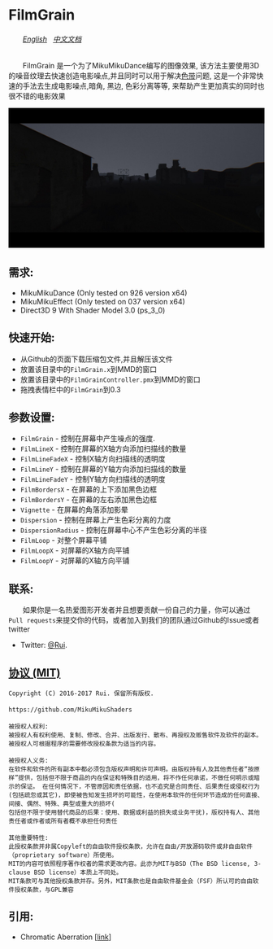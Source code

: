 FilmGrain
========
###### 　　[English](https://github.com/MikuMikuShaders/FilmGrain/blob/master/README.md) &nbsp; [中文文档](https://github.com/MikuMikuShaders/FilmGrain/blob/master/README_chs.md)

　　FilmGrain 是一个为了MikuMikuDance编写的图像效果, 该方法主要使用3D的噪音纹理去快速创造电影噪点,并且同时可以用于解决[色带](https://en.wikipedia.org/wiki/Colour_banding)问题, 这是一个非常快速的手法去生成电影噪点,暗角, 黑边, 色彩分离等等, 来帮助产生更加真实的同时也很不错的电影效果
	
[![link text](./Screenshots/preview.png)](https://raw.githubusercontent.com/MikuMikuShaders/FilmGrain/master/Screenshots/preview.png)

需求:
-----------
* MikuMikuDance (Only tested on 926 version x64)
* MikuMikuEffect (Only tested on 037 version x64)
* Direct3D 9 With Shader Model 3.0 (ps_3_0)

快速开始:
-----------
* 从Github的页面下载压缩包文件,并且解压该文件
* 放置该目录中的`FilmGrain.x`到MMD的窗口
* 放置该目录中的`FilmGrainController.pmx`到MMD的窗口
* 拖拽表情栏中的`FilmGrain`到0.3

参数设置:
-----------
* `FilmGrain` - 控制在屏幕中产生噪点的强度.
* `FilmLineX` - 控制在屏幕的X轴方向添加扫描线的数量
* `FilmLineFadeX` - 控制X轴方向扫描线的透明度
* `FilmLineY` - 控制在屏幕的Y轴方向添加扫描线的数量
* `FilmLineFadeY` - 控制Y轴方向扫描线的透明度
* `FilmBordersX` - 在屏幕的上下添加黑色边框
* `FilmBordersY` - 在屏幕的左右添加黑色边框
* `Vignette` - 在屏幕的角落添加影晕
* `Dispersion` - 控制在屏幕上产生色彩分离的力度
* `DispersionRadius` - 控制在屏幕中心不产生色彩分离的半径
* `FilmLoop` - 对整个屏幕平铺
* `FilmLoopX` - 对屏幕的X轴方向平铺
* `FilmLoopY` - 对屏幕的X轴方向平铺

联系:
------------
　　如果你是一名热爱图形开发者并且想要贡献一份自己的力量，你可以通过`Pull requests`来提交你的代码，或者加入到我们的团队通过Github的Issue或者twitter

* Twitter: [@Rui](https://twitter.com/Rui_cg).

[协议 (MIT)](https://raw.githubusercontent.com/MikuMikuShaders/FilmGrain/master/LICENSE.txt)
-------------------------------------------------------------------------------
	Copyright (C) 2016-2017 Rui. 保留所有版权.

	https://github.com/MikuMikuShaders

	被授权人权利:
	被授权人有权利使用、复制、修改、合并、出版发行、散布、再授权及贩售软件及软件的副本。
	被授权人可根据程序的需要修改授权条款为适当的内容。

	被授权人义务:
	在软件和软件的所有副本中都必须包含版权声明和许可声明。由版权持有人及其他责任者“按原样”提供，包括但不限于商品的内在保证和特殊目的适用，将不作任何承诺，不做任何明示或暗示的保证。 在任何情况下，不管原因和责任依据，也不追究是合同责任、后果责任或侵权行为(包括疏忽或其它)，即使被告知发生损坏的可能性，在使用本软件的任何环节造成的任何直接、间接、偶然、特殊、典型或重大的损坏(
	包括但不限于使用替代商品的后果：使用、数据或利益的损失或业务干扰)，版权持有人、其他责任者或作者或所有者概不承担任何责任

	其他重要特性:
	此授权条款并非属Copyleft的自由软件授权条款，允许在自由/开放源码软件或非自由软件（proprietary software）所使用。
	MIT的内容可依照程序著作权者的需求更改内容。此亦为MIT与BSD（The BSD license, 3-clause BSD license）本质上不同处。
	MIT条款可与其他授权条款并存。另外，MIT条款也是自由软件基金会（FSF）所认可的自由软件授权条款，与GPL兼容

引用:
-----------
* Chromatic Aberration \[[link](https://twitter.com/nnnnoby/status/818710634682585088)\]